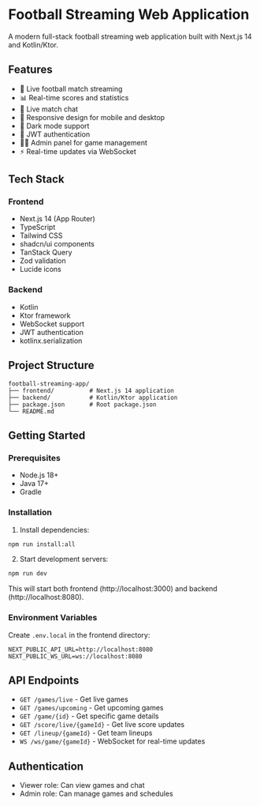 # Football Streaming Web Application

A modern full-stack football streaming web application built with Next.js 14 and Kotlin/Ktor.

## Features

- 🏈 Live football match streaming
- 📊 Real-time scores and statistics
- 💬 Live match chat
- 📱 Responsive design for mobile and desktop
- 🌙 Dark mode support
- 🔐 JWT authentication
- 👨‍💼 Admin panel for game management
- ⚡ Real-time updates via WebSocket

## Tech Stack

### Frontend

- Next.js 14 (App Router)
- TypeScript
- Tailwind CSS
- shadcn/ui components
- TanStack Query
- Zod validation
- Lucide icons

### Backend

- Kotlin
- Ktor framework
- WebSocket support
- JWT authentication
- kotlinx.serialization

## Project Structure

```
football-streaming-app/
├── frontend/          # Next.js 14 application
├── backend/           # Kotlin/Ktor application
├── package.json       # Root package.json
└── README.md
```

## Getting Started

### Prerequisites

- Node.js 18+
- Java 17+
- Gradle

### Installation

1. Install dependencies:

```bash
npm run install:all
```

2. Start development servers:

```bash
npm run dev
```

This will start both frontend (http://localhost:3000) and backend (http://localhost:8080).

### Environment Variables

Create `.env.local` in the frontend directory:

```
NEXT_PUBLIC_API_URL=http://localhost:8080
NEXT_PUBLIC_WS_URL=ws://localhost:8080
```

## API Endpoints

- `GET /games/live` - Get live games
- `GET /games/upcoming` - Get upcoming games
- `GET /game/{id}` - Get specific game details
- `GET /score/live/{gameId}` - Get live score updates
- `GET /lineup/{gameId}` - Get team lineups
- `WS /ws/game/{gameId}` - WebSocket for real-time updates

## Authentication

- Viewer role: Can view games and chat
- Admin role: Can manage games and schedules

